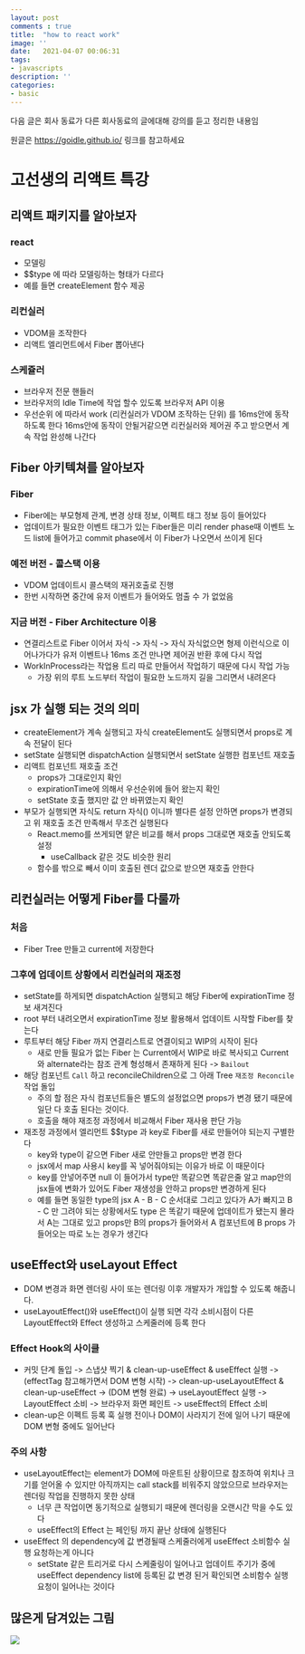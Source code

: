 ```yaml
---
layout: post
comments : true
title:  "how to react work"
image: ''
date:   2021-04-07 00:06:31
tags:
- javascripts
description: ''
categories:
- basic
---
```



다음 글은 회사 동료가 다른 회사동료의 글에대해 강의를 듣고 정리한 내용임

원글은 https://goidle.github.io/ 링크를 참고하세요

# 고선생의 리액트 특강

## 리액트 패키지를 알아보자
### react
- 모델링
- $$type 에 따라 모델링하는 형태가 다르다
- 예를 들면 createElement 함수 제공
### 리컨실러
- VDOM을 조작한다
- 리액트 엘리먼트에서 Fiber 뽑아낸다
### 스케쥴러
- 브라우저 전문 핸들러
- 브라우저의 Idle Time에 작업 할수 있도록 브라우저 API 이용
- 우선순위 에 따라서 work (리컨실러가 VDOM 조작하는 단위) 를 16ms안에 동작 하도록 한다 16ms안에 동작이 안될거같으면 리컨실러와 제어권 주고 받으면서 계속 작업 완성해 나간다

## Fiber 아키텍쳐를 알아보자
### Fiber
- Fiber에는 부모형제 관계, 변경 상태 정보, 이펙트 태그 정보 등이 들어있다
- 업데이트가 필요한 이벤트 태그가 있는 Fiber들은 미리 render phase때 이벤트 노드 list에 들어가고 commit phase에서 이 Fiber가 나오면서 쓰이게 된다
### 예전 버전 - 콜스택 이용
- VDOM 업데이트시 콜스택의 재귀호출로 진행
- 한번 시작하면 중간에 유저 이벤트가 들어와도 멈출 수 가 없었음
### 지금 버전 - Fiber Architecture 이용
- 연결리스트로 Fiber 이어서 자식 -> 자식 -> 자식 자식없으면 형제 이런식으로 이어나가다가 유저 이벤트나 16ms 조건 만나면 제어권 반환 후에 다시 작업
- WorkInProcess라는 작업용 트리 따로 만들어서 작업하기 때문에 다시 작업 가능
    - 가장 위의 루트 노드부터 작업이 필요한 노드까지 길을 그리면서 내려온다

## jsx 가 실행 되는 것의 의미
- createElement가 계속 실행되고 자식 createElement도 실행되면서 props로 계속 전달이 된다
- setState 실행되면 dispatchAction 실행되면서 setState 실행한 컴포넌트 재호출
- 리액트 컴포넌트 재호출 조건
    - props가 그대로인지 확인
    - expirationTime에 의해서 우선순위에 들어 왔는지 확인
    - setState 호출 했지만 값 안 바뀌였는지 확인
- 부모가 실행되면 자식도 return 자식() 이니까 별다른 설정 안하면 props가 변경되고 위 재호출 조건 만족해서 무조건 실행된다
    - React.memo를 쓰게되면 얕은 비교를 해서 props 그대로면 재호출 안되도록 설정
        - useCallback 같은 것도 비슷한 원리
    - 함수를 밖으로 빼서 이미 호출된 렌더 값으로 받으면 재호출 안한다

## 리컨실러는 어떻게 Fiber를 다룰까
### 처음
- Fiber Tree 만들고 current에 저장한다
### 그후에 업데이트 상황에서 리컨실러의 재조정
- setState를 하게되면 dispatchAction 실행되고 해당 Fiber에 expirationTime 정보 새겨진다
- root 부터 내려오면서 expirationTime 정보 활용해서 업데이트 시작할 Fiber를 찾는다
- 루트부터 해당 Fiber 까지 연결리스트로 연결이되고 WIP의 시작이 된다
    - 새로 만들 필요가 없는 Fiber 는 Current에서 WIP로 바로 복사되고 Current와 alternate라는 참조 관계 형성해서 존재하게 된다 -> `Bailout`
- 해당 컴포넌트 `Call` 하고 reconcileChildren으로 그 아래 Tree `재조정 Reconcile` 작업 돌입
    - 주의 할 점은 자식 컴포넌트들은 별도의 설정없으면 props가 변경 됐기 때문에 일단 다 호출 된다는 것이다.
    - 호출을 해야 재조정 과정에서 비교해서 Fiber 재사용 판단 가능
- 재조정 과정에서 엘리먼트 $$type 과 key로 Fiber를 새로 만들어야 되는지 구별한다
    - key와 type이 같으면 Fiber 새로 안만들고 props만 변경 한다
    - jsx에서 map 사용시 key를 꼭 넣어줘야되는 이유가 바로 이 때문이다
    - key를 안넣어주면 null 이 들어가서 type만 똑같으면 똑같은줄 알고 map안의 jsx들에 변화가 있어도 Fiber 재생성을 안하고 props만 변경하게 된다
    - 예를 들면 동일한 type의 jsx A - B - C 순서대로 그리고 있다가 A가 빠지고 B - C 만 그려야 되는 상황에서도 type 은 똑같기 때문에 업데이트가 됐는지 몰라서 A는 그대로 있고 props만 B의 props가 들어와서 A 컴포넌트에 B props 가 들어오는 따로 노는 경우가 생긴다

## useEffect와 useLayout Effect
- DOM 변경과 화면 렌더링 사이 또는 렌더링 이후 개발자가 개입할 수 있도록 해줍니다.
- useLayoutEffect()와 useEffect()이 실행 되면 각각 소비시점이 다른 LayoutEffect와 Effect 생성하고 스케줄러에 등록 한다
### Effect Hook의  사이클
- 커밋 단계 돌입 -> 스냅샷 찍기 & clean-up-useEffect & useEffect 실행 -> (effectTag 참고해가면서 DOM 변형 시작) -> clean-up-useLayoutEffect & clean-up-useEffect -> (DOM 변형 완료) -> useLayoutEffect 실행 -> LayoutEffect 소비 -> 브라우저 화면 페인트 -> useEffect의 Effect 소비
- clean-up은 이펙트 등록 훅 실행 전이나 DOM이 사라지기 전에 일어 나기 때문에 DOM 변형 중에도 일어난다
### 주의 사항
- useLayoutEffect는 element가 DOM에 마운트된 상황이므로 참조하여 위치나 크기를 얻어올 수 있지만 아직까지는 call stack를 비워주지 않았으므로 브라우저는 렌더링 작업을 진행하지 못한 상태
    - 너무 큰 작업이면 동기적으로 실행되기 때문에 렌더링을 오랜시간 막을 수도 있다
    - useEffect의 Effect 는 페인팅 까지 끝난 상태에 실행된다
- useEffect 의 dependency에 값 변경될때 스케줄러에게 useEffect 소비함수 실행 요청하는게 아니다
  - setState 같은 트리거로 다시 스케줄링이 일어나고 업데이트 주기가 중에 useEffect dependency list에 등록된 값 변경 된거 확인되면 소비함수 실행 요청이 일어나는 것이다

## 많은게 담겨있는 그림
![](https://goidle.github.io/static/8add8101dc88320afdd3537f1f4d6b98/c94d1/reconcile_children.png)


